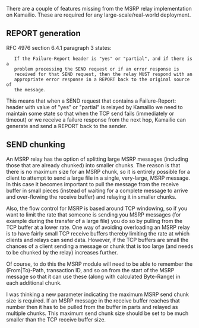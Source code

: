 There are a couple of features missing from the MSRP relay
implementation on Kamailio. These are required for any
large-scale/real-world deployment.

## REPORT generation

RFC 4976 section 6.4.1 paragraph 3 states:

       If the Failure-Report header is "yes" or "partial", and if there is a
       problem processing the SEND request or if an error response is
       received for that SEND request, then the relay MUST respond with an
       appropriate error response in a REPORT back to the original source of
       the message.

This means that when a SEND request that contains a Failure-Report:
header with value of "yes" or "partial" is relayed by Kamailio we need
to maintain some state so that when the TCP send fails (immediately or
timeout) or we receive a failure response from the next hop, Kamailio
can generate and send a REPORT back to the sender.

## SEND chunking

An MSRP relay has the option of splitting large MSRP messages (including
those that are already chunked) into smaller chunks. The reason is that
there is no maximum size for an MSRP chunk, so it is entirely possible
for a client to attempt to send a large file in a single, very-large,
MSRP message. In this case it becomes important to pull the message from
the receive buffer in small pieces (instead of waiting for a complete
message to arrive and over-flowing the receive buffer) and relaying it
in smaller chunks.

Also, the flow control for MSRP is based around TCP windowing, so if you
want to limit the rate that someone is sending you MSRP messages (for
example during the transfer of a large file) you do so by pulling from
the TCP buffer at a lower rate. One way of avoiding overloading an MSRP
relay is to have fairly small TCP receive buffers thereby limiting the
rate at which clients and relays can send data. However, if the TCP
buffers are small the chances of a client sending a message or chunk
that is too large (and needs to be chunked by the relay) increases
further.

Of course, to do this the MSRP module will need to be able to remember
the (From\|To)-Path, transaction ID, and so on from the start of the
MSRP message so that it can use these (along with calculated Byte-Range)
in each additional chunk.

I was thinking a new parameter indicating the maximum MSRP send chunk
size is required. If an MSRP message in the receive buffer reaches that
number then it has to be pulled from the buffer in parts and relayed as
multiple chunks. This maximum send chunk size should be set to be much
smaller than the TCP receive buffer size.

